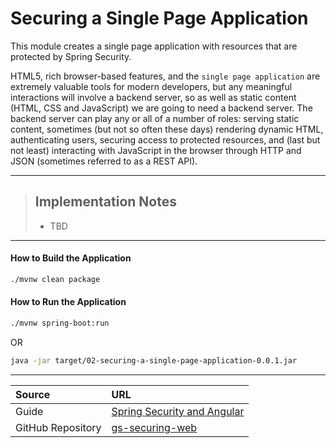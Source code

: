 # Securing a Single Page Application
This module creates a single page application with resources that are protected by Spring Security.

HTML5, rich browser-based features, and the `single page application` are extremely valuable tools 
for modern developers, but any meaningful interactions will involve a backend server, so as well as
static content (HTML, CSS and JavaScript) we are going to need a backend server. The backend server 
can play any or all of a number of roles: serving static content, sometimes (but not so often these
days) rendering dynamic HTML, authenticating users, securing access to protected resources, and
(last but not least) interacting with JavaScript in the browser through HTTP and JSON (sometimes 
referred to as a REST API).

--- 

> ## Implementation Notes
> * TBD

--- 

#### How to Build the Application
```bash
./mvnw clean package
```

#### How to Run the Application
```bash
./mvnw spring-boot:run
```
OR

```bash
java -jar target/02-securing-a-single-page-application-0.0.1.jar
```

---

| Source            | URL                                                                                              |
|:------------------|:-------------------------------------------------------------------------------------------------|
| Guide             | [Spring Security and Angular](https://spring.io/guides/tutorials/spring-security-and-angular-js) |
| GitHub Repository | [gs-securing-web](https://github.com/spring-guides/tut-spring-security-and-angular-js/tree/main)   |
